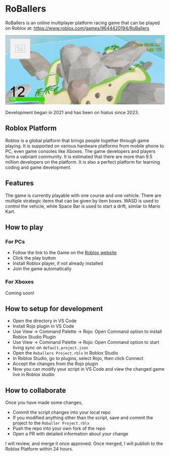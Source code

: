 # RoBallers

RoBallers is an online multiplayer platform racing game that can be played on
Roblox at: https://www.roblox.com/games/9644420194/RoBallers

![RoBallers Track Design](web-site-images/RoballerTrackDesign.png "Roballer Track Design")

Development began in 2021 and has been on hiatus since 2023.

## Roblox Platform

Roblox is a global platform that brings people together through game playing.
It is supported on various hardware platforms from mobile phone to PC, even
game consoles like Xboxes. The game developers and players form a vabriant
community. It is estimated that there are more than 9.5 million developers on
the platform. It is also a perfect platform for learning coding and game
development.

## Features

The game is currently playable with one course and one vehicle. There are
multiple strategic items that can be given by item boxes. WASD is used to
control the vehicle, while Space Bar is used to start a drift, similar to Mario
Kart.

## How to play

### For PCs

 * Follow the link to the Game on the [Roblox website](https://www.roblox.com/games/9644420194/RoBallers)
 * Click the play button
 * Install Roblox player, if not already installed
 * Join the game automatically

### For Xboxes

Coming soon!


## How to setup for development

 * Open the directory in VS Code
 * Install Rojo plugin in VS Code
 * Use View -> Command Palette -> Rojo: Open Command option to install Roblox Studio Plugin
 * Use View -> Command Palette -> Rojo: Open Command option to start living sync on `default.project.json`
 * Open the `Roballers Project.rblx` in Roblox Studio
 * In Roblox Studio, go to plugins, select Rojo, then click Connect
 * Accept the changes from the Rojo plugin
 * Now you can modify your script in VS Code and view the changed game live in Roblox studio

## How to collaborate

Once you have made some changes,

 * Commit the script changes into your local repo
 * If you modified anything other than the script, save and commit the project to the `Roballer Project.rblx`
 * Push the repo into your own fork of the repo
 * Open a PR with detailed information about your change

I will review, and merge it once approved. Once merged, I will publish to the
Roblox Platform within 24 hours.
